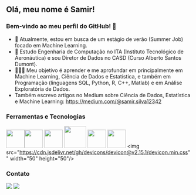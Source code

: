 ## Olá, meu nome é Samir!
### Bem-vindo ao meu perfil do GitHub! 👋

- 🎯 Atualmente, estou em busca de um estágio de verão (Summer Job) focado em Machine Learning.
- 🔭 Estudo Engenharia de Computação no ITA (Instituto Tecnológico de Aeronáutica) e sou Diretor de Dados no CASD (Curso Alberto Santos Dumont).
- 👨🏽‍💻 Meu objetivo é aprender e me aprofundar em principalmente em Machine Learning, Ciência de Dados e Estatística, e também em Programação (linguagens SQL, Python, R, C++, Matlab) e em Análise Exploratória de Dados.
- Também escrevo artigos no Medium sobre Ciência de Dados, Estatística e Machine Learning: https://medium.com/@samir.silva12342

### Ferramentas e Tecnologias

<link rel="stylesheet" href="https://cdn.jsdelivr.net/gh/devicons/devicon@v2.15.1/devicon.min.css">

<img src="https://cdn.jsdelivr.net/gh/devicons/devicon/icons/python/python-original.svg" width="50" height="50"/><img src="https://cdn.jsdelivr.net/gh/devicons/devicon/icons/pandas/pandas-original-wordmark.svg" width="50" height="50"/> <img src="https://cdn.jsdelivr.net/gh/devicons/devicon/icons/numpy/numpy-original-wordmark.svg" width="50" height="50"/> <img src = "https://raw.githubusercontent.com/mwaskom/seaborn/master/doc/_static/logo-wide-lightbg.svg" width="60" height="60"/> <img src="https://cdn.jsdelivr.net/gh/devicons/devicon/icons/matlab/matlab-original.svg" width="50" height="50"/> <img src="https://cdn.jsdelivr.net/gh/devicons/devicon/icons/cplusplus/cplusplus-original.svg" width="50" height="50"/> 
<img src="https://cdn.jsdelivr.net/gh/devicons/devicon@v2.15.1/devicon.min.css"" width="50" height="50"/> 

<div>

### Contato

<div>
<a href = "mailto:samir.silva12342@gmail.com"><img src="https://img.shields.io/badge/Gmail-D14836?style=for-the-badge&logo=gmail&logoColor=white" target="_blank"></a>
<a href="https://www.linkedin.com/in/samir-nunes-da-silva/" target="_blank"><img src="https://img.shields.io/badge/-LinkedIn-%230077B5?style=for-the-badge&logo=linkedin&logoColor=white" target="_blank"></a>   
</div>

